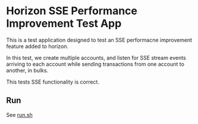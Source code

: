 # Horizon SSE Performance Improvement Test App

This is a test application designed to test an SSE performacne improvement feature added to horizon.

In this test, we create multiple accounts, and listen for SSE stream events arriving to each account
while sending transactions from one account to another, in bulks.

This tests SSE functionality is correct.

## Run

See [run.sh](run.sh)

